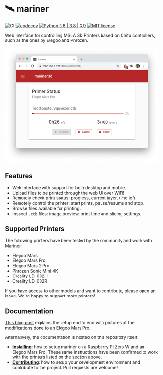 # 🛰️ mariner

![CI](https://github.com/luizribeiro/mariner/workflows/CI/badge.svg)
[![codecov](https://codecov.io/gh/luizribeiro/mariner/branch/master/graph/badge.svg)](https://codecov.io/gh/luizribeiro/mariner)
[![Python 3.6 | 3.8 | 3.9](https://img.shields.io/badge/python-3.7%20%7C%203.8%20%7C%203.9-blue)](https://www.python.org/downloads/)
[![MIT license](https://img.shields.io/badge/License-MIT-blue.svg)](https://lbesson.mit-license.org/)

Web interface for controlling MSLA 3D Printers based on Chitu controllers,
such as the ones by Elegoo and Phrozen.

![Screenshot](docs/img/screenshot.png)

## Features

* Web interface with support for both desktop and mobile.
* Upload files to be printed through the web UI over WiFi!
* Remotely check print status: progress, current layer, time left.
* Remotely control the printer: start prints, pause/resume and stop.
* Browse files available for printing.
* Inspect `.ctb` files: image preview, print time and slicing settings.

## Supported Printers

The following printers have been tested by the community and work with
Mariner:

* Elegoo Mars
* Elegoo Mars Pro
* Elegoo Mars 2 Pro
* Phrozen Sonic Mini 4K
* Creality LD-002H
* Creality LD-002R

If you have access to other models and want to contribute, please open an
issue. We're happy to support more printers!

## Documentation

[This blog post](https://l9o.dev/posts/controlling-an-elegoo-mars-pro-remotely/)
explains the setup end to end with pictures of the modifications done to
an Elegoo Mars Pro.

Alternatively, the documentation is hosted on this repository itself:

* **[Installing](docs/install.md)**: how to setup mariner on a Raspberry
  Pi Zero W and an Elegoo Mars Pro. These same instructions have been
  confirmed to work with the printers listed on the section above.
* **[Contributing](docs/contributing.md)**: how to setup your development
  environment and contribute to the project. Pull requests are welcome!
